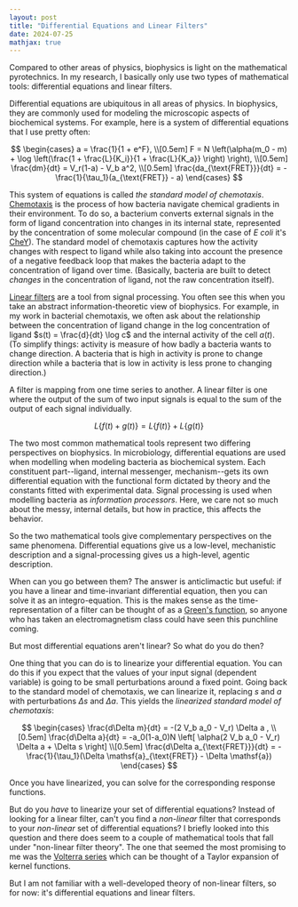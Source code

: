 ```yaml
---
layout: post
title: "Differential Equations and Linear Filters"
date: 2024-07-25
mathjax: true
---
```


Compared to other areas of physics, biophysics is light on the mathematical pyrotechnics. In my research, I basically only use two types of mathematical tools: differential equations and linear filters.

Differential equations are ubiquitous in all areas of physics. In biophysics, they are commonly used for modeling the microscopic aspects of biochemical systems. For example, here is a system of differential equations that I use pretty often:

$$
\begin{cases}
a = \frac{1}{1 + e^F}, \\[0.5em]
F = N \left(\alpha(m_0 - m) + \log \left(\frac{1 + \frac{L}{K_i}}{1 + \frac{L}{K_a}} \right) \right), \\[0.5em]
\frac{dm}{dt} = V_r(1-a) - V_b a^2, \\[0.5em]
\frac{da_{\text{FRET}}}{dt} = -\frac{1}{\tau_1}(a_{\text{FRET}} - a)
\end{cases}
$$

This system of equations is called *the standard model of chemotaxis*. [Chemotaxis](https://en.wikipedia.org/wiki/Chemotaxis) is the process of how bacteria navigate chemical gradients in their environment. To do so, a bacterium converts external signals in the form of ligand concentration into changes in its internal state, represented by the concentration of some molecular compound (in the case of *E coli* it's [CheY](https://www.sciencedirect.com/topics/medicine-and-dentistry/chey-protein)). The standard model of chemotaxis captures how the activity changes with respect to ligand while also taking into account the presence of a negative feedback loop that makes the bacteria adapt to the concentration of ligand over time. (Basically, bacteria are built to detect *changes* in the concentration of ligand, not the raw concentration itself).

[Linear filters](https://en.wikipedia.org/wiki/Linear_filter) are a tool from signal processing. You often see this when you take an abstract information-theoretic view of biophysics. For example, in my work in bacterial chemotaxis, we often ask about the relationship between the concentration of ligand change in the log concentration of ligand $s(t) = \frac{d}{dt} \log c$ and the internal activity of the cell $a(t)$. (To simplify things: activity is measure of how badly a bacteria wants to change direction. A bacteria that is high in activity is prone to change direction while a bacteria that is low in activity is less prone to changing direction.) 

A filter is mapping from one time series to another. A linear filter is one where the output of the sum of two input signals is equal to the sum of the output of each signal individually.

$$ L\{f(t) + g(t)\} = L\{f(t)\} + L\{g(t)\} $$

The two most common mathematical tools represent two differing perspectives on biophysics. In microbiology, differential equations are used when modelling when modeling bacteria as biochemical system. Each constituent part--ligand, internal messenger, mechanism--gets its own differential equation with the functional form dictated by theory and the constants fitted with experimental data. Signal processing is used when modelling bacteria as *information processors*. Here, we care not so much about the messy, internal details, but how in practice, this affects the behavior.

So the two mathematical tools give complementary perspectives on the same phenomena. Differential equations give us a low-level, mechanistic description and a signal-processing gives us a high-level, agentic description.

When can you go between them? The answer is anticlimactic but useful: if you have a linear and time-invariant differential equation, then you can solve it as an integro-equation. This is the makes sense as the time-representation of a filter can be thought of as a [Green's function](https://en.wikipedia.org/wiki/Green%27s_function), so anyone who has taken an electromagnetism class could have seen this punchline coming.

But most differential equations aren't linear? So what do you do then?

One thing that you can do is to linearize your differential equation. You can do this if you expect that the values of your input signal (dependent variable) is going to be small perturbations around a fixed point. Going back to the standard model of chemotaxis, we can linearize it, replacing $s$ and $a$ with perturbations $\Delta s$ and $\Delta a$. This yields the *linearized standard model of chemotaxis*:

$$
\begin{cases}
\frac{d\Delta m}{dt} = -(2 V_b a_0 - V_r) \Delta a , \\[0.5em]
\frac{d\Delta a}{dt} = -a_0(1-a_0)N \left[ \alpha(2 V_b a_0 - V_r) \Delta a + \Delta s \right] \\[0.5em]
\frac{d\Delta a_{\text{FRET}}}{dt} = -\frac{1}{\tau_1}(\Delta \mathsf{a}_{\text{FRET}} - \Delta \mathsf{a})
\end{cases}
$$

Once you have linearized, you can solve for the corresponding response functions.

But do you *have* to linearize your set of differential equations? Instead of looking for a linear filter, can't you find a *non-linear* filter that corresponds to your *non-linear* set of differential equations? I briefly looked into this question and there does seem to a couple of mathematical tools that fall under "non-linear filter theory". The one that seemed the most promising to me was the [Volterra series](https://en.wikipedia.org/wiki/Volterra_series) which can be thought of a Taylor expansion of kernel functions. 

But I am not familiar with a well-developed theory of non-linear filters, so for now: it's differential equations and linear filters.